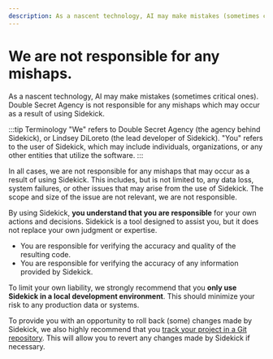 ```yaml
---
description: As a nascent technology, AI may make mistakes (sometimes critical ones). Double Secret Agency is not responsible for any mishaps which may occur as a result of using Sidekick.
---
```


# We are not responsible for any mishaps.

As a nascent technology, AI may make mistakes (sometimes critical ones). Double Secret Agency is not responsible for any mishaps which may occur as a result of using Sidekick.

:::tip Terminology
"We" refers to Double Secret Agency (the agency behind Sidekick), or Lindsey DiLoreto (the lead developer of Sidekick). "You" refers to the user of Sidekick, which may include individuals, organizations, or any other entities that utilize the software.
:::

In all cases, we are not responsible for any mishaps that may occur as a result of using Sidekick. This includes, but is not limited to, any data loss, system failures, or other issues that may arise from the use of Sidekick. The scope and size of the issue are not relevant, we are not responsible.

By using Sidekick, **you understand that you are responsible** for your own actions and decisions. Sidekick is a tool designed to assist you, but it does not replace your own judgment or expertise.

- You are responsible for verifying the accuracy and quality of the resulting code.
- You are responsible for verifying the accuracy of any information provided by Sidekick.

To limit your own liability, we strongly recommend that you **only use Sidekick in a local development environment**. This should minimize your risk to any production data or systems.

To provide you with an opportunity to roll back (some) changes made by Sidekick, we also highly recommend that you [track your project in a Git repository](/disclaimers/quality-assurance). This will allow you to revert any changes made by Sidekick if necessary.
